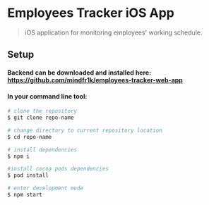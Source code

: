 # Employees Tracker iOS App

> iOS application for monitoring employees' working schedule.

## Setup
#### Backend can be downloaded and installed here: https://github.com/mindfr1k/employees-tracker-web-app

#### In your command line tool:

``` bash
# clone the repository
$ git clone repo-name

# change directory to current repository location
$ cd repo-name

# install dependencies
$ npm i

#install cocoa pods dependencies
$ pod install

# enter development mode
$ npm start
```
